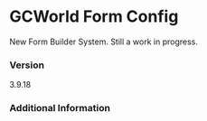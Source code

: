 # GCWorld Form Config

New Form Builder System.  Still a work in progress.




### Version
3.9.18

### Additional Information
